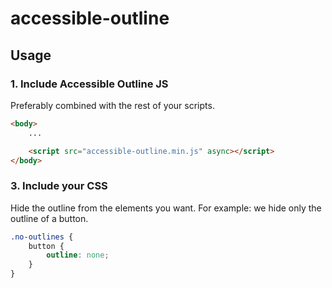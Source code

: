 # accessible-outline

## Usage

### 1. Include Accessible Outline JS
Preferably combined with the rest of your scripts.
```html
<body>
    ...

    <script src="accessible-outline.min.js" async></script>
</body>
```

### 3. Include your CSS
Hide the outline from the elements you want. For example: we hide only the outline of a button.

```css
.no-outlines {
    button {
    	outline: none;
	}
}
```